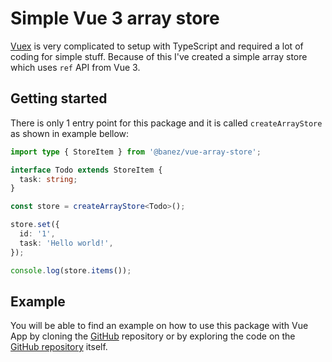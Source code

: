 # Simple Vue 3 array store

[Vuex](https://vuex.vuejs.org/) is very complicated to setup with TypeScript and required a lot of coding for simple stuff. Because of this I've created a simple array store which uses `ref` API from Vue 3.

## Getting started

There is only 1 entry point for this package and it is called `createArrayStore` as shown in example bellow:

```ts
import type { StoreItem } from '@banez/vue-array-store';

interface Todo extends StoreItem {
  task: string;
}

const store = createArrayStore<Todo>();

store.set({
  id: '1',
  task: 'Hello world!',
});

console.log(store.items());
```

## Example

You will be able to find an example on how to use this package with Vue App by cloning the [GitHub](https://github.com/Bbanez/vue-array-store) repository or by exploring the code on the [GitHub repository](https://github.com/Bbanez/vue-array-store/tree/master/src/example) itself.

